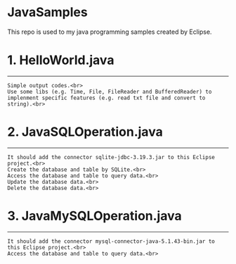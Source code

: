 # JavaSamples
This repo is used to my java programming samples created by Eclipse.

# 1. HelloWorld.java
---------------------------------
    Simple output codes.<br>
    Use some libs (e.g. Time, File, FileReader and BufferedReader) to implenment specific features (e.g. read txt file and convert to string).<br>

# 2. JavaSQLOperation.java
---------------------------------
    It should add the connector sqlite-jdbc-3.19.3.jar to this Eclipse project.<br>
    Create the database and table by SQLite.<br>
    Access the database and table to query data.<br>
    Update the database data.<br>
    Delete the database data.<br>

# 3. JavaMySQLOperation.java
---------------------------------
    It should add the connector mysql-connector-java-5.1.43-bin.jar to this Eclipse project.<br>   
    Access the database and table to query data.<br>
